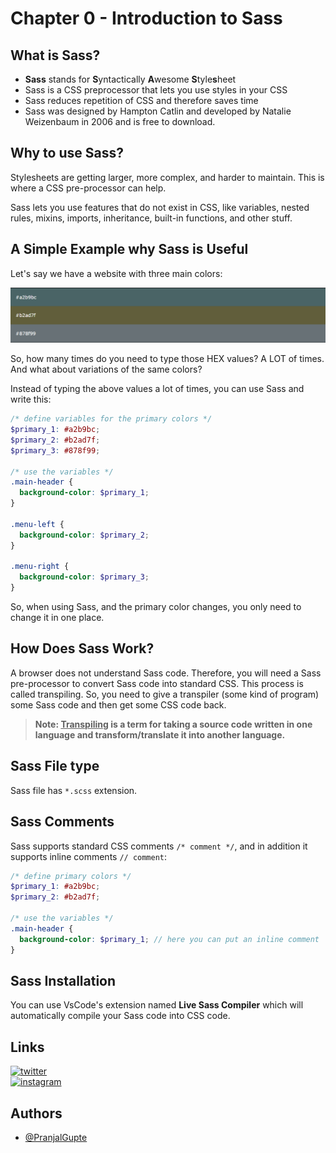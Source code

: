 # Chapter 0 - Introduction to Sass

## What is Sass?

- **Sass** stands for **S**yntactically **A**wesome **S**tyle**s**heet
- Sass is a CSS preprocessor that lets you use styles in your CSS
- Sass reduces repetition of CSS and therefore saves time
- Sass was designed by Hampton Catlin and developed by Natalie Weizenbaum in 2006 and is free to download.

## Why to use Sass?

Stylesheets are getting larger, more complex, and harder to maintain. This is where a CSS pre-processor can help.

Sass lets you use features that do not exist in CSS, like variables, nested rules, mixins, imports, inheritance, built-in functions, and other stuff.

## A Simple Example why Sass is Useful

Let's say we have a website with three main colors:

![Colors](Screenshot-2023-06-04-195539.png)

So, how many times do you need to type those HEX values? A LOT of times. And what about variations of the same colors?

Instead of typing the above values a lot of times, you can use Sass and write this:

```scss
/* define variables for the primary colors */
$primary_1: #a2b9bc;
$primary_2: #b2ad7f;
$primary_3: #878f99;

/* use the variables */
.main-header {
  background-color: $primary_1;
}

.menu-left {
  background-color: $primary_2;
}

.menu-right {
  background-color: $primary_3;
}
```

So, when using Sass, and the primary color changes, you only need to change it in one place.

## How Does Sass Work?

A browser does not understand Sass code. Therefore, you will need a Sass pre-processor to convert Sass code into standard CSS.
This process is called transpiling. So, you need to give a transpiler (some kind of program) some Sass code and then get some CSS code back.

> **Note: <u>Transpiling</u> is a term for taking a source code written in one language and transform/translate it into another language.**

## Sass File type

Sass file has `*.scss` extension.

## Sass Comments

Sass supports standard CSS comments `/* comment */`, and in addition it supports inline comments `// comment`:

```scss
/* define primary colors */
$primary_1: #a2b9bc;
$primary_2: #b2ad7f;

/* use the variables */
.main-header {
  background-color: $primary_1; // here you can put an inline comment
}
```

## Sass Installation

You can use VsCode's extension named **Live Sass Compiler** which will automatically compile your Sass code into CSS code.

## Links

[![twitter](https://img.shields.io/badge/twitter-1DA1F2?style=for-the-badge&logo=twitter&logoColor=white)](https://twitter.com/pranjalagupte)  
[![instagram](https://img.shields.io/badge/Instagram-E4405F?style=for-the-badge&logo=instagram&logoColor=white)](https://www.instagram.com/pranjalagupte/)

## Authors

 - [@PranjalGupte](https://github.com/Pranjal-Gupte/)